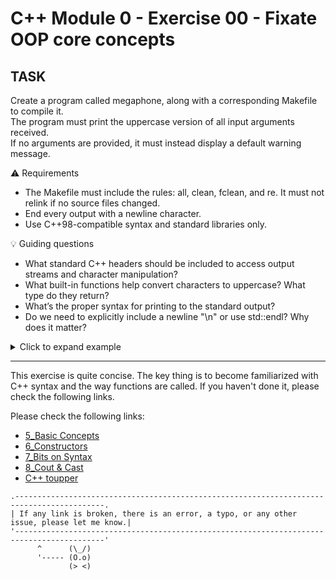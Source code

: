 # C++ Module 0 - Exercise 00 - Fixate OOP core concepts 

## TASK
Create a program called megaphone, along with a corresponding Makefile to compile it.  
The program must print the uppercase version of all input arguments received.  
If no arguments are provided, it must instead display a default warning message.  

⚠️ Requirements
- The Makefile must include the rules: all, clean, fclean, and re. It must not relink if no source files changed.  
- End every output with a newline character.
- Use C++98-compatible syntax and standard libraries only.  

💡 Guiding questions  
- What standard C++ headers should be included to access output streams and character manipulation?  
- What built-in functions help convert characters to uppercase? What type do they return?  
- What’s the proper syntax for printing to the standard output?  
- Do we need to explicitly include a newline "\n" or use std::endl? Why does it matter?  

<details>
<summary>Click to expand example</summary>

```cpp
#include <iostream>
#include <cctype>

int main(int ac, char **av)
{
	int	i;
	int j;
	
	if (ac == 1)
		std::cout << "* I forgot what I was trying to say *" << std::endl;
	else
	{
		for (i = 1; i < ac; i++)
		{
			j = 0;
			while (av[i][j])
			{
				std::cout << static_cast<char>(std::toupper(av[i][j]));
				j++;
			}
		}
		std::cout << std::endl;
	}
	return (0);
}
```
</details> 

---

This exercise is quite concise. The key thing is to become familiarized with C++ syntax and the way functions are called.
If you haven't done it, please check the following links. 

Please check the following links:
- [5_Basic Concepts](CPP_Theory/5_Basics.md)
- [6_Constructors](CPP_Theory/6_Constructors.md)
- [7_Bits on Syntax](CPP_Theory/7_Syntax.md)
- [8_Cout & Cast](CPP_Theory/8_Cout_Cast.md)
- [C++ toupper](https://cplusplus.com/reference/cctype/toupper/)

```
.------------------------------------------------------------------------------------------.
| If any link is broken, there is an error, a typo, or any other issue, please let me know.|
'------------------------------------------------------------------------------------------'  
      ^      (\_/)
      '----- (O.o)
             (> <)
```